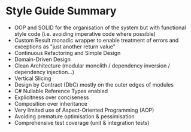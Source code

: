 # Style Guide Summary

- OOP and SOLID for the organisation of the system but with functional style code (i.e. avoiding imperative code where possible)
- Custom Result<T> monadic wrapper to enable treatment of errors and exceptions as "just another return value"
- Continuous Refactoring and Simple Design
- Domain-Driven Design
- Clean Architecture (modular monolith / dependency inversion / dependency injection...)
- Vertical Slicing
- Design by Contract (DbC) mostly on the outer edges of modules
- C# Nullable Reference Types enabled
- Explicitness over conciseness
- Composition over inheritance
- Very limited use of Aspect-Oriented Programming (AOP)
- Avoiding premature optimisation & pessimisation
- Comprehensive test coverage (unit & integration tests)

